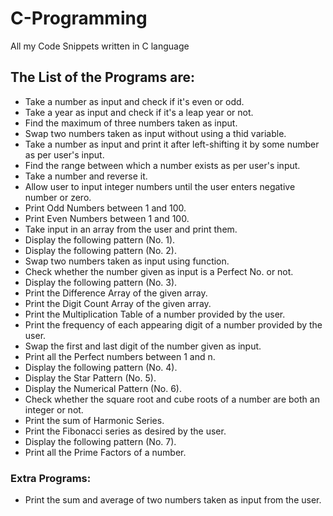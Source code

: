 # C-Programming
All my Code Snippets written in C language

## The List of the Programs are:
- Take a number as input and check if it's even or odd.
- Take a year as input and check if it's a leap year or not.
- Find the maximum of three numbers taken as input.
- Swap two numbers taken as input without using a thid variable.
- Take a number as input and print it after left-shifting it by some number as per user's input.
- Find the range between which a number exists as per user's input.
- Take a number and reverse it.
- Allow user to input integer numbers until the user enters negative number or zero.
- Print Odd Numbers between 1 and 100.
- Print Even Numbers between 1 and 100.
- Take input in an array from the user and print them.
- Display the following pattern (No. 1).
- Display the following pattern (No. 2).
- Swap two numbers taken as input using function.
- Check whether the number given as input is a Perfect No. or not.
- Display the following pattern (No. 3).
- Print the Difference Array of the given array.
- Print the Digit Count Array of the given array.
- Print the Multiplication Table of a number provided by the user.
- Print the frequency of each appearing digit of a number provided by the user.
- Swap the first and last digit of the number given as input.
- Print all the Perfect numbers between 1 and n.
- Display the following pattern (No. 4).
- Display the Star Pattern (No. 5).
- Display the Numerical Pattern (No. 6).
- Check whether the square root and cube roots of a number are both an integer or not.
- Print the sum of Harmonic Series.
- Print the Fibonacci series as desired by the user.
- Display the following pattern (No. 7).
- Print all the Prime Factors of a number.

### Extra Programs:
- Print the sum and average of two numbers taken as input from the user.
